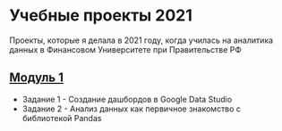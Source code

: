 # Учебные проекты 2021
Проекты, которые я делала в 2021 году, когда училась на аналитика данных в Финансовом Университете при Правительстве РФ


## [Модуль 1](https://github.com/AlfiyaNuri/projects2021/tree/main/m1)
* Задание 1 - Создание дашбордов в Google Data Studio  
* Задание 2 - Анализ данных как первичное знакомство с библиотекой Pandas
